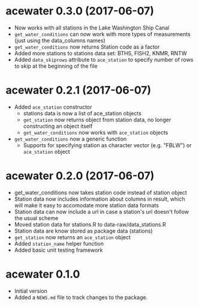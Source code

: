 # acewater 0.3.0 (2017-06-07)

* Now works with all stations in the Lake Washington Ship Canal
* `get_water_conditions` can now work with more types of measurements (just using the data_columns names)
* `get_water_conditions` now returns Station code as a factor
* Added more stations to stations data set: BTHS, FISH2, KNMR, RNTW
* Added `data_skiprows` attribute to `ace_station` to specify number of rows to skip at the beginning of the file


# acewater 0.2.1 (2017-06-07)

* Added `ace_station` constructor
    * stations data is now a list of ace_station objects
    * `get_station` now returns object from station data, no longer constructing an object itself
    * `get_water_conditions` now works with `ace_station` objects
* `get_water_conditions` now a generic function
    * Supports for specifying station as character vector (e.g. "FBLW") or `ace_station` object


# acewater 0.2.0 (2017-06-07)

* get_water_conditions now takes station code instead of station object
* Station data now includes information about columns in result, which will make it easy to accomodate more station data formats
* Station data can now include a url in case a station's url doesn't follow the usual scheme
* Moved station data for stations.R to data-raw/data_stations.R
* Station data are know stored as package data (stations)
* `get_station` now returns an `ace_station` object
* Added `station_name` helper function
* Added basic unit testing framework


# acewater 0.1.0

* Initial version
* Added a `NEWS.md` file to track changes to the package.
